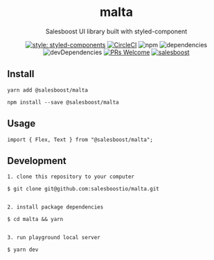 <div align="center">
<h1>malta</h1>

<p>Salesboost UI library built with styled-component</p>

[![style: styled-components](https://img.shields.io/badge/style-%F0%9F%92%85%20styled--components-orange.svg?colorB=daa357&colorA=db748e)](https://github.com/styled-components/styled-components)
[![CircleCI](https://circleci.com/gh/salesboostio/malta.svg?style=svg)](https://circleci.com/gh/salesboostio/malta)
![npm](https://img.shields.io/badge/dynamic/json.svg?label=npm&prefix=v&query=version&url=https%3A%2F%2Fraw.githubusercontent.com%2Fsalesboostio%2Fmalta%2Fdev%2Fpackage.json)
![dependencies](https://img.shields.io/david/salesboostio/malta.svg)
![devDependencies](https://img.shields.io/david/dev/salesboostio/malta.svg)
[![PRs Welcome](https://img.shields.io/badge/PRs-welcome-brightgreen.svg?style=flat-square)](http://makeapullrequest.com)
[![salesboost](https://res.cloudinary.com/salesboost/image/upload/v1561023244/logo/saelsboost-badge.png)](https://salesboost.ai)

</div>

## Install

```
yarn add @salesboost/malta
```
```
npm install --save @salesboost/malta
```

## Usage

```
import { Flex, Text } from "@salesboost/malta";
```

## Development

```
1. clone this repository to your computer

$ git clone git@github.com:salesboostio/malta.git


2. install package dependencies

$ cd malta && yarn


3. run playground local server

$ yarn dev
```

